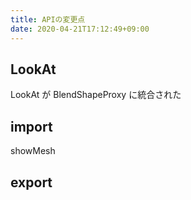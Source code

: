 ```yaml
---
title: APIの変更点
date: 2020-04-21T17:12:49+09:00
---
```


## LookAt

LookAt が BlendShapeProxy に統合された

## import

showMesh

## export

